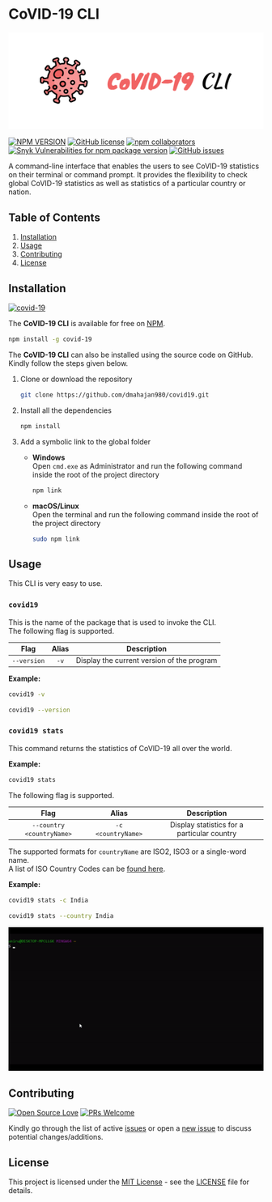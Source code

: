 # CoVID-19 CLI

![CoVID-19 CLI](./assets/banner.png)

[![NPM VERSION](http://img.shields.io/npm/v/covid-19.svg?style=flat&logo=npm)](https://www.npmjs.org/package/covid-19)
[![GitHub license](https://img.shields.io/github/license/dmahajan980/covid19.svg?style=flat&logo=github)](https://github.com/dmahajan980/covid19/blob/master/LICENSE)
[![npm collaborators](https://img.shields.io/npm/collaborators/covid-19.svg?logo=npm)](https://www.npmjs.com/package/covid-19)
[![Snyk Vulnerabilities for npm package version](https://img.shields.io/snyk/vulnerabilities/npm/covid-19.svg?color=9cf&logo=snyk)](https://www.npmjs.com/package/covid-19)
[![GitHub issues](https://img.shields.io/github/issues/dmahajan980/covid19.svg?logo=github)](https://www.npmjs.com/package/covid-19)

A command-line interface that enables the users to see CoVID-19 statistics on their terminal or command prompt. It provides the
flexibility to check global CoVID-19 statistics as well as statistics of a particular country or nation.

## Table of Contents

1. [Installation](#installation)
2. [Usage](#usage)
3. [Contributing](#contributing)
4. [License](#license)

## Installation

[![covid-19](http://img.shields.io/badge/npm-covid--19-red.svg?style=flat&logo=npm)](https://www.npmjs.com/package/covid-19)

The **CoVID-19 CLI** is available for free on [NPM](https://www.npmjs.com/package/covid-19).

```bash
npm install -g covid-19
```

The **CoVID-19 CLI** can also be installed using the source code on GitHub. Kindly follow the steps given below.

1. Clone or download the repository

   ```bash
   git clone https://github.com/dmahajan980/covid19.git
   ```

2. Install all the dependencies

   ```bash
   npm install
   ```

3. Add a symbolic link to the global folder

   - **Windows**  
     Open `cmd.exe` as Administrator and run the following command inside the root of the project directory

     ```bash
     npm link
     ```

   - **macOS/Linux**  
     Open the terminal and run the following command inside the root of the project directory

     ```bash
     sudo npm link
     ```

## Usage

This CLI is very easy to use.

### `covid19`

This is the name of the package that is used to invoke the CLI.  
 The following flag is supported.

|    Flag     | Alias |                Description                 |
| :---------: | :---: | :----------------------------------------: |
| `--version` | `-v`  | Display the current version of the program |

**Example:**

```bash
covid19 -v
```

```bash
covid19 --version
```

### `covid19 stats`

This command returns the statistics of CoVID-19 all over the world.

**Example:**

```bash
covid19 stats
```

The following flag is supported.

|           Flag            |       Alias        |                 Description                 |
| :-----------------------: | :----------------: | :-----------------------------------------: |
| `--country <countryName>` | `-c <countryName>` | Display statistics for a particular country |

The supported formats for `countryName` are ISO2, ISO3 or a single-word name.
<br/>
A list of ISO Country Codes can be <a href="https://www.iban.com/country-codes" target="_blank">found here</a>.

**Example:**

```bash
covid19 stats -c India
```

```bash
covid19 stats --country India
```

![example commands](assets/example.gif)

## Contributing

[![Open Source Love](https://badges.frapsoft.com/os/v1/open-source.svg?v=103)](https://github.com/dmahajan980)
[![PRs Welcome](https://img.shields.io/badge/PRs-welcome-brightgreen.svg?style=flat&logo=github)](https://github.com/dmahajan980/covid19/pulls)

Kindly go through the list of active [issues](https://github.com/dmahajan980/covid19/issues) or
open a [new issue](https://github.com/dmahajan980/covid19/issues/new) to discuss potential changes/additions.

## License

This project is licensed under the [MIT License](https://opensource.org/licenses/MIT) - see the [LICENSE](https://github.com/dmahajan980/covid19-cli/blob/master/LICENSE) file for details.
